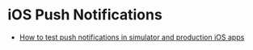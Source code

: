 # iOS Push Notifications

- [How to test push notifications in simulator and production iOS apps](https://onmyway133.com/blog/how-to-test-push-notifications-in-simulator-and-production-ios-apps/)
